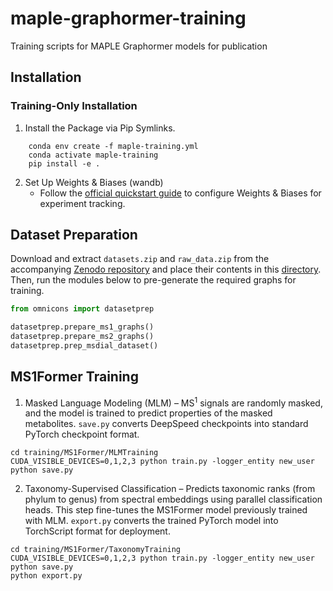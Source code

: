 # maple-graphormer-training
Training scripts for MAPLE Graphormer models for publication

## Installation

### Training-Only Installation
1. Install the Package via Pip Symlinks.
```
    conda env create -f maple-training.yml
    conda activate maple-training
    pip install -e .
```
2. Set Up Weights & Biases (wandb)
    - Follow the [official quickstart guide](https://docs.wandb.ai/quickstart/) to configure Weights & Biases for experiment tracking.

## Dataset Preparation
Download and extract `datasets.zip` and `raw_data.zip` from the accompanying [Zenodo repository](https://zenodo.org/doi/10.5281/zenodo.15226521) and place their contents in this [directory](https://github.com/magarveylab/maple-graphormer-training/tree/main/omnicons/datasets). Then, run the modules below to pre-generate the required graphs for training.
```python
from omnicons import datasetprep

datasetprep.prepare_ms1_graphs()
datasetprep.prepare_ms2_graphs()
datasetprep.prep_msdial_dataset()
```

## MS1Former Training
1. Masked Language Modeling (MLM) – MS<sup>1</sup> signals are randomly masked, and the model is trained to predict properties of the masked metabolites. `save.py` converts DeepSpeed checkpoints into standard PyTorch checkpoint format.
```
cd training/MS1Former/MLMTraining
CUDA_VISIBLE_DEVICES=0,1,2,3 python train.py -logger_entity new_user
python save.py
```
2. Taxonomy-Supervised Classification – Predicts taxonomic ranks (from phylum to genus) from spectral embeddings using parallel classification heads. This step fine-tunes the MS1Former model previously trained with MLM. `export.py` converts the trained PyTorch model into TorchScript format for deployment. 
```
cd training/MS1Former/TaxonomyTraining
CUDA_VISIBLE_DEVICES=0,1,2,3 python train.py -logger_entity new_user
python save.py
python export.py
```